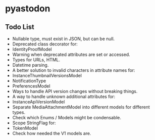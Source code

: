 # pyastodon

## Todo List

* Nullable type, must exist in JSON, but can be null.
* Deprecated class decorator for:
 * IdentityProofModel
* Warning when deprecated attributes are set or accessed.
* Types for URLs, HTML.
* Datetime parsing.
* A better solution to invalid characters in attribute names for:
 * InstanceThumbnailVersionsModel
 * NotificationType
 * PreferencesModel
* Ways to handle API version changes without breaking things.
* A way to handle unknown additional attributes for:
 * InstanceApiVersionModel
* Separate MediaAttachmentModel into different models for different types.
* Check which Enums / Models might be condensable.
* Scope StringFlag for:
 * TokenModel
* Check how needed the V1 models are.